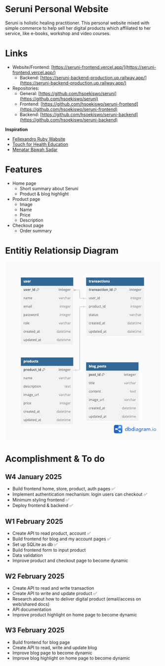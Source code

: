 # Seruni Personal Website
Seruni is holistic healing practitioner. This personal website mixed with simple commerce to help sell her digital products which affiliated to her service, like e-books, workshop and video courses.

# Links
- Website/Frontend: [https://seruni-frontend.vercel.app/](https://seruni-frontend.vercel.app/)
    - Backend: [https://seruni-backend-production.up.railway.app/](https://seruni-backend-production.up.railway.app/)
- Repositories:
    - General: [https://github.com/hsoekiswo/seruni](https://github.com/hsoekiswo/seruni)
    - Frontend: [https://github.com/hsoekiswo/seruni-frontend](https://github.com/hsoekiswo/seruni-frontend)
    - Backend: [https://github.com/hsoekiswo/seruni-backend](https://github.com/hsoekiswo/seruni-backend)

**Inspiration**
- [Fellexandro Ruby Wabsite](https://fellexandroruby.com/product/15-tools-of-writing/)
- [Touch for Health Education](https://fellexandroruby.com/product/15-tools-of-writing/)
- [Menatar Bawah Sadar](https://menatarbawahsadar.id/collections/online-course)

# Features
- Home page
    - Short summary about Seruni
    - Product & blog highlight
- Product page
    - Image
    - Name
    - Price
    - Description
- Checkout page
    - Order summary

# Entitiy Relationsip Diagram
![ERD](./diagrams/erd.png)

# Acomplishment & To do
## W4 January 2025
- Build frontend home, store, product, auth pages ✅ 
- Implement authentication mechanism: login users can checkout ✅ 
- Minimum styling frontend ✅ 
- Deploy frontend & backend ✅ 

## W1 February 2025
- Create API to read product, account ✅ 
- Build frontend for blog and my account pages ✅ 
- Set up SQLite as db ✅ 
- Build frontend form to input product
- Data validation
- Improve product and checkout page to become dynamic

## W2 February 2025
- Create API to read and write transaction
- Create API to write and update product ✅ 
- Research about how to deliver digital product (email/access on web/shared docs)
- API documentation
- Improve product highlight on home page to become dynamic

## W3 February 2025
- Build frontend for blog page
- Create API to read, write and update blog
- Improve blog page to become dynamic
- Improve blog highlight on home page to become dynamic